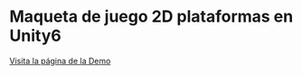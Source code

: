 # Maqueta de juego 2D plataformas en Unity6

[Visita la página de la Demo](https://spotfreeman.github.io/ServerUnity/)
